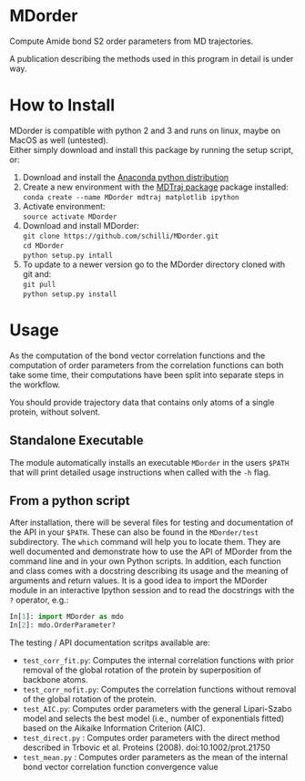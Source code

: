 # MDorder
Compute Amide bond S2 order parameters from MD trajectories.

A publication describing the methods used in this program in detail is under way.

# How to Install
MDorder is compatible with python 2 and 3 and runs on linux, maybe on MacOS as well (untested).  
Either simply download and install this package by running the setup script, or:

1. Download and install the [Anaconda python distribution](https://www.continuum.io/downloads "Continuum Analytics Anaconda download")
2. Create a new environment with the [MDTraj package](https://github.com/mdtraj/mdtraj "MDTraj") package installed:  
`conda create --name MDorder mdtraj matplotlib ipython`
3. Activate environment:  
`source activate MDorder`
4. Download and install MDorder:  
`git clone https://github.com/schilli/MDorder.git`  
`cd MDorder`  
`python setup.py intall`
5. To update to a newer version go to the MDorder directory cloned with git and:  
`git pull`  
`python setup.py install`


# Usage

As the computation of the bond vector correlation functions and the computation of order parameters from the correlation functions can both take some time,
their computations have been split into separate steps in the workflow.

You should provide trajectory data that contains only atoms of a single protein, without solvent.

## Standalone Executable

The module automatically installs an executable `MDorder` in the users `$PATH` that will print detailed usage instructions when called with the `-h` flag.

## From a python script
After installation, there will be several files for testing and documentation of the API in your `$PATH`.
These can also be found in the `MDorder/test` subdirectory.
The `which` command will help you to locate them.
They are well documented and demonstrate how to use the API of MDorder from the command line and in your own Python scripts.
In addition, each function and class comes with a docstring describing its usage and the meaning of arguments and return values.
It is a good idea to import the MDorder module in an interactive Ipython session and to read the docstrings with the `?` operator, e.g.:  
```python
In[1]: import MDorder as mdo
In[2]: mdo.OrderParameter?
```

The testing / API documentation scritps available are:
* `test_corr_fit.py`: Computes the internal correlation functions with prior removal of the global rotation of the protein by superposition of backbone atoms.
* `test_corr_nofit.py`: Computes the correlation functions without removal of the global rotation of the protein.
* `test_AIC.py`: Computes order parameters with the general Lipari-Szabo model and selects the best model (i.e., number of exponentials fitted) based on the Aikaike Information Criterion (AIC).
* `test_direct.py` : Computes order parameters with the direct method described in Trbovic et al. Proteins (2008). doi:10.1002/prot.21750
* `test_mean.py` : Computes order parameters as the mean of the internal bond vector correlation function convergence value






